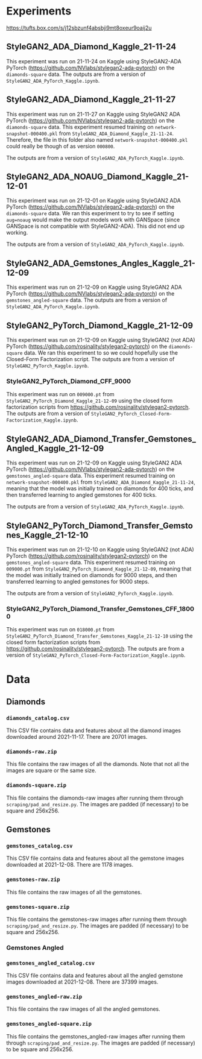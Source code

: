 # Experiments

https://tufts.box.com/s/j12sbzunf4absbji9mt8oxeur9oaij2u

## StyleGAN2_ADA_Diamond_Kaggle_21-11-24

This experiment was run on 21-11-24 on Kaggle using StyleGAN2-ADA PyTorch (https://github.com/NVlabs/stylegan2-ada-pytorch) on the `diamonds-square` data. The outputs are from a version of `StyleGAN2_ADA_PyTorch_Kaggle.ipynb`.

## StyleGAN2_ADA_Diamond_Kaggle_21-11-27

This experiment was run on 21-11-27 on Kaggle using StyleGAN2 ADA PyTorch (https://github.com/NVlabs/stylegan2-ada-pytorch) on the `diamonds-square` data. This experiment resumed training on `network-snapshot-000400.pkl` from `StyleGAN2_ADA_Diamond_Kaggle_21-11-24`. Therefore, the file in this folder also named `network-snapshot-000400.pkl` could really be though of as version `000800`.

The outputs are from a version of `StyleGAN2_ADA_PyTorch_Kaggle.ipynb`.

## StyleGAN2_ADA_NOAUG_Diamond_Kaggle_21-12-01

This experiment was run on 21-12-01 on Kaggle using StyleGAN2 ADA PyTorch (https://github.com/NVlabs/stylegan2-ada-pytorch) on the `diamonds-square` data. We ran this experiment to try to see if setting `aug=noaug` would make the output models work with GANSpace (since GANSpace is not compatible with StyleGAN2-ADA). This did not end up working.

The outputs are from a version of `StyleGAN2_ADA_PyTorch_Kaggle.ipynb`.

## StyleGAN2_ADA_Gemstones_Angles_Kaggle_21-12-09

This experiment was run on 21-12-09 on Kaggle using StyleGAN2 ADA PyTorch (https://github.com/NVlabs/stylegan2-ada-pytorch) on the `gemstones_angled-square` data. The outputs are from a version of `StyleGAN2_ADA_PyTorch_Kaggle.ipynb`.

## StyleGAN2_PyTorch_Diamond_Kaggle_21-12-09

This experiment was run on 21-12-09 on Kaggle using StyleGAN2 (not ADA) PyTorch (https://github.com/rosinality/stylegan2-pytorch) on the `diamonds-square` data. We ran this experiment to so we could hopefully use the Closed-Form Factorization script. The outputs are from a version of `StyleGAN2_PyTorch_Kaggle.ipynb`.

### StyleGAN2_PyTorch_Diamond_CFF_9000

This experiment was run on `009000.pt` from `StyleGAN2_PyTorch_Diamond_Kaggle_21-12-09` using the closed form factorization scripts from https://github.com/rosinality/stylegan2-pytorch. The outputs are from a version of `StyleGAN2_PyTorch_Closed-Form-Factorization_Kaggle.ipynb`.

## StyleGAN2_ADA_Diamond_Transfer_Gemstones_Angled_Kaggle_21-12-09

This experiment was run on 21-12-09 on Kaggle using StyleGAN2 ADA PyTorch (https://github.com/NVlabs/stylegan2-ada-pytorch) on the `gemstones_angled-square` data. This experiment resumed training on `network-snapshot-000400.pkl` from `StyleGAN2_ADA_Diamond_Kaggle_21-11-24`, meaning that the model was initially trained on diamonds for 400 ticks, and then transferred learning to angled gemstones for 400 ticks.

The outputs are from a version of `StyleGAN2_ADA_PyTorch_Kaggle.ipynb`.

## StyleGAN2_PyTorch_Diamond_Transfer_Gemstones_Kaggle_21-12-10

This experiment was run on 21-12-10 on Kaggle using StyleGAN2 (not ADA) PyTorch (https://github.com/rosinality/stylegan2-pytorch) on the `gemstones_angled-square` data. This experiment resumed training on `009000.pt` from `StyleGAN2_PyTorch_Diamond_Kaggle_21-12-09`, meaning that the model was initially trained on diamonds for 9000 steps, and then transferred learning to angled gemstones for 9000 steps.

The outputs are from a version of `StyleGAN2_PyTorch_Kaggle.ipynb`.

### StyleGAN2_PyTorch_Diamond_Transfer_Gemstones_CFF_18000

This experiment was run on `018000.pt` from `StyleGAN2_PyTorch_Diamond_Transfer_Gemstones_Kaggle_21-12-10` using the closed form factorization scripts from https://github.com/rosinality/stylegan2-pytorch. The outputs are from a version of `StyleGAN2_PyTorch_Closed-Form-Factorization_Kaggle.ipynb`.

# Data

## Diamonds

### `diamonds_catalog.csv`

This CSV file contains data and features about all the diamond images downloaded around 2021-11-17. There are 20701 images.

### `diamonds-raw.zip`

This file contains the raw images of all the diamonds. Note that not all the images are square or the same size.

### `diamonds-square.zip`

This file contains the diamonds-raw images after running them through  `scraping/pad_and_resize.py`. The images are padded (if necessary) to be square and 256x256.

## Gemstones

### `gemstones_catalog.csv`

This CSV file contains data and features about all the gemstone images downloaded at 2021-12-08. There are 1178 images.

### `gemstones-raw.zip`

This file contains the raw images of all the gemstones.

### `gemstones-square.zip`

This file contains the gemstones-raw images after running them through  `scraping/pad_and_resize.py`. The images are padded (if necessary) to be square and 256x256.

### Gemstones Angled

### `gemstones_angled_catalog.csv`

This CSV file contains data and features about all the angled gemstone images downloaded at 2021-12-08. There are 37399 images.

### `gemstones_angled-raw.zip`

This file contains the raw images of all the angled gemstones.

### `gemstones_angled-square.zip`

This file contains the gemstones_angled-raw images after running them through  `scraping/pad_and_resize.py`. The images are padded (if necessary) to be square and 256x256.